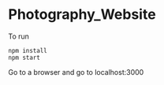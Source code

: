 # Photography_Website

To run

~~~~
npm install
npm start
~~~~

Go to a browser and go to localhost:3000
